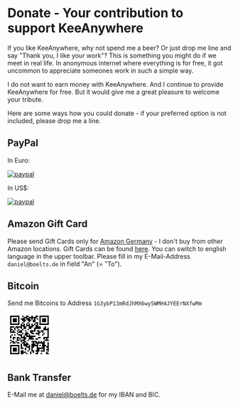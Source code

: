 # Donate - Your contribution to support KeeAnywhere

If you like KeeAnywhere, why not spend me a beer? Or just drop me line and say "Thank you, I like your work"? 
This is something you might do if we meet in real life. In anonymous internet where everything is for free,
it got uncommon to appreciate someones work in such a simple way. 

I do not want to earn money with KeeAnywhere. And I continue to provide KeeAnywhere for free.
But it would give me a great pleasure to welcome your tribute.

Here are some ways how you could donate - if your preferred option is not included, please drop me a line.

## PayPal

In Euro: 

[![paypal](https://www.paypalobjects.com/en_US/i/btn/btn_donate_SM.gif)](https://www.paypal.com/cgi-bin/webscr?cmd=_s-xclick&hosted_button_id=F2S2EV2NSBYA6 "PayPal - The safer, easier way to pay online!")

In US$:

[![paypal](https://www.paypalobjects.com/en_US/i/btn/btn_donate_SM.gif)](https://www.paypal.com/cgi-bin/webscr?cmd=_s-xclick&hosted_button_id=GN2SL699CUXQ2 "PayPal - The safer, easier way to pay online!")


## Amazon Gift Card 

Please send Gift Cards only for [Amazon Germany](http://amazon.de) - I don't buy from other Amazon locations.
Gift Cards can be found [here](https://www.amazon.de/Amazon-Gutschein-per-E-Mail-Amazon/dp/B0054PDOV8/ref=sr_1_1?s=gift-cards&ie=UTF8&qid=1471852645&sr=1-1).
You can switch to english language in the upper toolbar. Please fill in my E-Mail-Address `daniel@boelts.de` in field "An" (= "To").


## Bitcoin

Send me Bitcoins to Address `1G3ybP13mRdJhMX6wySWMH4JYEErNXfwMm`

![Bitcoin QR Code](doc/bitcoin-qr.png)

## Bank Transfer 
E-Mail me at [daniel@boelts.de](mailto:daniel@boelts.de) for my IBAN and BIC.



